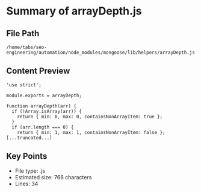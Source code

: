# Summary of arrayDepth.js
  
## File Path
`/home/tabs/seo-engineering/automation/node_modules/mongoose/lib/helpers/arrayDepth.js`

## Content Preview
```
'use strict';

module.exports = arrayDepth;

function arrayDepth(arr) {
  if (!Array.isArray(arr)) {
    return { min: 0, max: 0, containsNonArrayItem: true };
  }
  if (arr.length === 0) {
    return { min: 1, max: 1, containsNonArrayItem: false };
[...truncated...]
```

## Key Points
- File type: .js
- Estimated size: 766 characters
- Lines: 34
